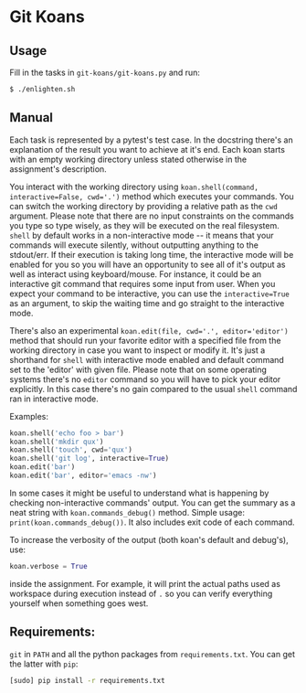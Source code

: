 # Git Koans

## Usage
Fill in the tasks in `git-koans/git-koans.py` and run:
```bash
$ ./enlighten.sh
```

## Manual
Each task is represented by a pytest's test case. In the docstring there's an explanation of the result you want to
achieve at it's end. Each koan starts with an empty working directory unless stated otherwise in the assignment's
description.

You interact with the working directory using `koan.shell(command, interactive=False, cwd='.')` method which executes
your commands. You can switch the working directory by providing a relative path as the `cwd` argument. Please note
that there are no input constraints on the commands you type so type wisely, as they will be executed on the real
filesystem. `shell` by default works in a non-interactive mode -- it means that your commands will execute silently,
without outputting anything to the stdout/err. If their execution is taking long time, the interactive mode will be
enabled for you so you will have an opportunity to see all of it's output as well as interact using keyboard/mouse.
For instance, it could be an interactive git command that requires some input from user. When you expect your command
to be interactive, you can use the `interactive=True` as an argument, to skip the waiting time and go straight to the
interactive mode.

There's also an experimental `koan.edit(file, cwd='.', editor='editor')` method that should run your favorite editor
with a specified file from the working directory in case you want to inspect or modify it. It's just a shorthand for
`shell` with interactive mode enabled and default command set to the 'editor' with given file. Please note that on some
operating systems there's no `editor` command so you will have to pick your editor explicitly. In this case there's no
gain compared to the usual `shell` command ran in interactive mode.

Examples:
```python
koan.shell('echo foo > bar')
koan.shell('mkdir qux')
koan.shell('touch', cwd='qux')
koan.shell('git log', interactive=True)
koan.edit('bar')
koan.edit('bar', editor='emacs -nw')
```

In some cases it might be useful to understand what is happening by checking non-interactive commands' output. You can
get the summary as a neat string with `koan.commands_debug()` method. Simple usage: `print(koan.commands_debug())`. It
also includes exit code of each command.

To increase the verbosity of the output (both koan's default and debug's), use:
```python
koan.verbose = True
```
inside the assignment. For example, it will print the actual paths used as workspace during execution instead of `.`
so you can verify everything yourself when something goes west.

## Requirements:
`git` in `PATH` and all the python packages from `requirements.txt`. You can get the latter with `pip`:
```bash
[sudo] pip install -r requirements.txt
```
